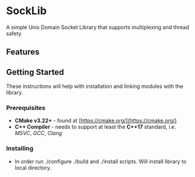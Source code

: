 # SockLib 

A simple Unix Domain Socket Library that supports multiplexing and thread safety

## Features

## Getting Started

These instructions will help with installation and linking modules with the library. 

### Prerequisites

* **CMake v3.22+** - found at [https://cmake.org/](https://cmake.org/)
* **C++ Compiler** - needs to support at least the **C++17** standard, i.e. *MSVC*,
*GCC*, *Clang*

### Installing

* In order run ./configure ./build and ./install scripts. Will install library to local directory.
